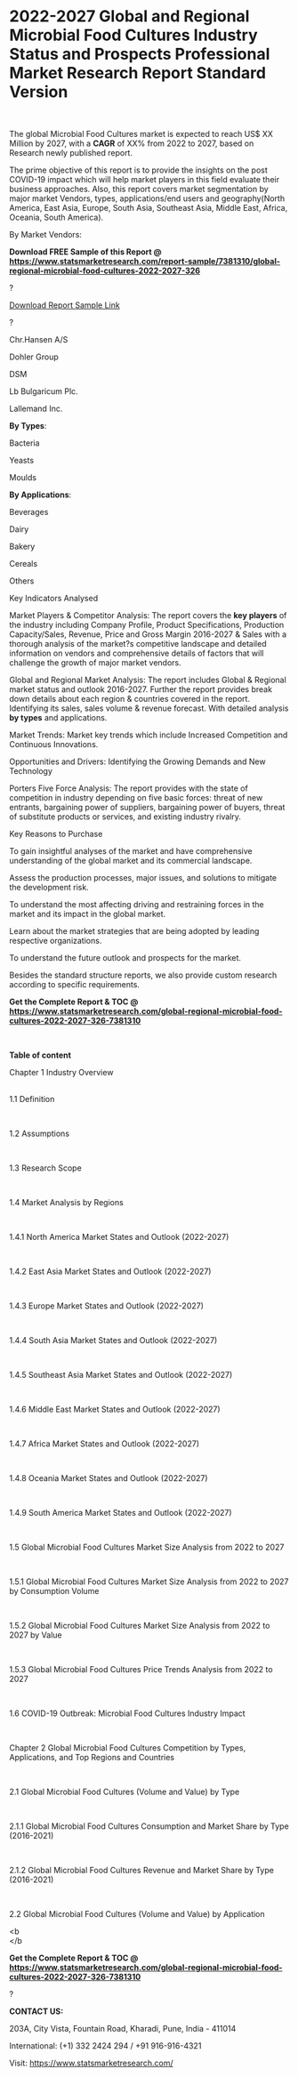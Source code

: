 <h1>2022-2027 Global and Regional Microbial Food Cultures Industry Status and Prospects Professional Market Research Report Standard Version</h1><br/><p>The global Microbial Food Cultures market is expected to reach US$ XX Million by 2027, with a <strong>CAGR</strong> of XX% from 2022 to 2027, based on Research newly published report.</p>
 
 
 
 <p>The prime objective of this report is to provide the insights on the post COVID-19 impact which will help market players in this field evaluate their business approaches. Also, this report covers market segmentation by major market Vendors, types, applications/end users and geography(North America, East Asia, Europe, South Asia, Southeast Asia, Middle East, Africa, Oceania, South America).</p>
 
 
 
 <p>By Market Vendors:</p>
 
 
 
 <div><b>Download FREE Sample of this Report @ <a href="https://www.statsmarketresearch.com/download-free-sample/7381310/global-regional-microbial-food-cultures-2022-2027-326">https://www.statsmarketresearch.com/report-sample/7381310/global-regional-microbial-food-cultures-2022-2027-326</a></b></div>
 
 
 
 <p>? </p>
 
 
 
 <p><a href="https://www.statsmarketresearch.com/download-free-sample/7381310/global-regional-microbial-food-cultures-2022-2027-326">Download Report Sample Link</a></p>
 
 
 
 <p>? </p>
 
 
 
 <p>Chr.Hansen A/S</p>
 
 
 
 <p>Dohler Group</p>
 
 
 
 <p>DSM</p>
 
 
 
 <p>Lb Bulgaricum Plc.</p>
 
 
 
 <p>Lallemand Inc.</p>
 
 
 
 <p><strong>By Types</strong>:</p>
 
 
 
 <p>Bacteria</p>
 
 
 
 <p>Yeasts</p>
 
 
 
 <p>Moulds</p>
 
 
 
 <p><strong><strong>By Applications</strong></strong>:</p>
 
 
 
 <p>Beverages</p>
 
 
 
 <p>Dairy</p>
 
 
 
 <p>Bakery</p>
 
 
 
 <p>Cereals</p>
 
 
 
 <p>Others</p>
 
 
 
 <p>Key Indicators Analysed</p>
 
 
 
 <p>Market Players & Competitor Analysis: The report covers the <strong>key players</strong> of the industry including Company Profile, Product Specifications, Production Capacity/Sales, Revenue, Price and Gross Margin 2016-2027 & Sales with a thorough analysis of the market?s competitive landscape and detailed information on vendors and comprehensive details of factors that will challenge the growth of major market vendors.</p>
 
 
 
 <p>Global and Regional Market Analysis: The report includes Global & Regional market status and outlook 2016-2027. Further the report provides break down details about each region & countries covered in the report. Identifying its sales, sales volume & revenue forecast. With detailed analysis <strong>by types</strong> and applications.</p>
 
 
 
 <p>Market Trends: Market key trends which include Increased Competition and Continuous Innovations.</p>
 
 
 
 <p>Opportunities and Drivers: Identifying the Growing Demands and New Technology</p>
 
 
 
 <p>Porters Five Force Analysis: The report provides with the state of competition in industry depending on five basic forces: threat of new entrants, bargaining power of suppliers, bargaining power of buyers, threat of substitute products or services, and existing industry rivalry.</p>
 
 
 
 <p>Key Reasons to Purchase</p>
 
 
 
 <p>To gain insightful analyses of the market and have comprehensive understanding of the global market and its commercial landscape.</p>
 
 
 
 <p>Assess the production processes, major issues, and solutions to mitigate the development risk.</p>
 
 
 
 <p>To understand the most affecting driving and restraining forces in the market and its impact in the global market.</p>
 
 
 
 <p>Learn about the market strategies that are being adopted by leading respective organizations.</p>
 
 
 
 <p>To understand the future outlook and prospects for the market.</p>
 
 
 
 <p>Besides the standard structure reports, we also provide custom research according to specific requirements.</p>
 
 
 
 <div><b>Get the Complete Report & TOC @ <a href="https://www.statsmarketresearch.com/global-regional-microbial-food-cultures-2022-2027-326-7381310">https://www.statsmarketresearch.com/global-regional-microbial-food-cultures-2022-2027-326-7381310</a></b></div>
 
 
 
 <p><br />
 
 <b>Table of content</b></p>
 
 
 
 <p>Chapter 1 Industry Overview<br />
 
 <br />
 
 1.1 Definition<br />
 
 <br />
 
 1.2 Assumptions<br />
 
 <br />
 
 1.3 Research Scope<br />
 
 <br />
 
 1.4 Market Analysis by Regions<br />
 
 <br />
 
 1.4.1 North America Market States and Outlook (2022-2027)<br />
 
 <br />
 
 1.4.2 East Asia Market States and Outlook (2022-2027)<br />
 
 <br />
 
 1.4.3 Europe Market States and Outlook (2022-2027)<br />
 
 <br />
 
 1.4.4 South Asia Market States and Outlook (2022-2027)<br />
 
 <br />
 
 1.4.5 Southeast Asia Market States and Outlook (2022-2027)<br />
 
 <br />
 
 1.4.6 Middle East Market States and Outlook (2022-2027)<br />
 
 <br />
 
 1.4.7 Africa Market States and Outlook (2022-2027)<br />
 
 <br />
 
 1.4.8 Oceania Market States and Outlook (2022-2027)<br />
 
 <br />
 
 1.4.9 South America Market States and Outlook (2022-2027)<br />
 
 <br />
 
 1.5 Global Microbial Food Cultures Market Size Analysis from 2022 to 2027<br />
 
 <br />
 
 1.5.1 Global Microbial Food Cultures Market Size Analysis from 2022 to 2027 by Consumption Volume<br />
 
 <br />
 
 1.5.2 Global Microbial Food Cultures Market Size Analysis from 2022 to 2027 by Value<br />
 
 <br />
 
 1.5.3 Global Microbial Food Cultures Price Trends Analysis from 2022 to 2027<br />
 
 <br />
 
 1.6 COVID-19 Outbreak: Microbial Food Cultures Industry Impact<br />
 
 <br />
 
 Chapter 2 Global Microbial Food Cultures Competition by Types, Applications, and Top Regions and Countries<br />
 
 <br />
 
 2.1 Global Microbial Food Cultures (Volume and Value) by Type<br />
 
 <br />
 
 2.1.1 Global Microbial Food Cultures Consumption and Market Share by Type (2016-2021)<br />
 
 <br />
 
 2.1.2 Global Microbial Food Cultures Revenue and Market Share by Type (2016-2021)<br />
 
 <br />
 
 2.2 Global Microbial Food Cultures (Volume and Value) by Application<br />
 
 <b<br></b<br></p>
 
 
 
 <div><b>Get the Complete Report & TOC @ <a href="https://www.statsmarketresearch.com/global-regional-microbial-food-cultures-2022-2027-326-7381310">https://www.statsmarketresearch.com/global-regional-microbial-food-cultures-2022-2027-326-7381310</a></b></div>
 
 
 
 <p>? </p>
 
 
 
 <p><b>CONTACT US:</b><br />
 
 203A, City Vista, Fountain Road, Kharadi, Pune, India - 411014<br />
 
 International: (+1) 332 2424 294 / +91 916-916-4321<br />
 
 Visit: <a href="https://www.statsmarketresearch.com/">https://www.statsmarketresearch.com/</a></p>
